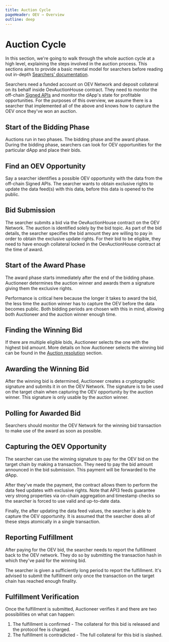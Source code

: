 ```yaml
---
title: Auction Cycle
pageHeader: OEV → Overview
outline: deep
---
```


<PageHeader/>

# Auction Cycle

In this section, we're going to walk through the whole auction cycle at a high
level, explaining the steps involved in the auction process. This sections aims
to provide a basic mental model for searchers before reading out in-depth
[Searchers' documentation](/oev/searchers/).

Searchers need a funded account on OEV Network and deposit collateral on its
behalf inside OevAuctionHouse contract. They need to monitor the off-chain
[Signed APIs](/oev/searchers/dapis/#public-signed-apis) and monitor the dApp's
state for profitable opportunities. For the purposes of this overview, we assume
there is a searcher that implemented all of the above and knows how to capture
the OEV once they've won an auction.

## Start of the Bidding Phase

Auctions run in two phases. The bidding phase and the award phase. During the
bidding phase, searchers can look for OEV opportunities for the particular dApp
and place their bids.

## Find an OEV Opportunity

Say a searcher identifies a possible OEV opportunity with the data from the
off-chain Signed APIs. The searcher wants to obtain exclusive rights to update
the data feed(s) with this data, before this data is opened to the public.

## Bid Submission

The searcher submits a bid via the OevAuctionHouse contract on the OEV Network.
The auction is identified solely by the bid topic. As part of the bid details,
the searcher specifies the bid amount they are willing to pay in order to obtain
the exclusive update rights. For their bid to be eligible, they need to have
enough collateral locked in the OevAuctionHouse contract at the time of award.

## Start of the Award Phase

The award phase starts immediately after the end of the bidding phase.
Auctioneer determines the auction winner and awards them a signature giving them
the exclusive rights.

Performance is critical here because the longer it takes to award the bid, the
less time the auction winner has to capture the OEV before the data becomes
public. Both bidding periods are chosen with this in mind, allowing both
Auctioneer and the auction winner enough time.

## Finding the Winning Bid

If there are multiple eligible bids, Auctioneer selects the one with the highest
bid amount. More details on how Auctioneer selects the winning bid can be found
in the
[Auction resolution](/oev/searchers/oev-auctioneer.html#auction-resolution)
section.

## Awarding the Winning Bid

After the winning bid is determined, Auctioneer creates a cryptographic
signature and submits it in on the OEV Network. The signature is to be used on
the target chain when capturing the OEV opportunity by the auction winner. This
signature is only usable by the auction winner.

## Polling for Awarded Bid

Searchers should monitor the OEV Network for the winning bid transaction to make
use of the award as soon as possible.

## Capturing the OEV Opportunity

The searcher can use the winning signature to pay for the OEV bid on the target
chain by making a transaction. They need to pay the bid amount announced in the
bid submission. This payment will be forwarded to the dApp.

After they've made the payment, the contract allows them to perform the data
feed updates with exclusive rights. Note that API3 feeds guarantee very strong
properties via on-chain aggregation and timestamp checks so the searcher is
forced to use valid and up-to-date data.

Finally, the after updating the data feed values, the searcher is able to
capture the OEV opportunity. It is assumed that the searcher does all of these
steps atomically in a single transaction.

## Reporting Fulfillment

After paying for the OEV bid, the searcher needs to report the fulfillment back
to the OEV network. They do so by submitting the transaction hash in which
they've paid for the winning bid.

The searcher is given a sufficiently long period to report the fulfillment. It's
advised to submit the fulfillment only once the transaction on the target chain
has reached enough finality.

## Fulfillment Verification

Once the fulfillment is submitted, Auctioneer verifies it and there are two
possibilities on what can happen:

1. The fulfillment is confirmed - The collateral for this bid is released and
   the protocol fee is charged.
2. The fulfillment is contradicted - The full collateral for this bid is
   slashed.
